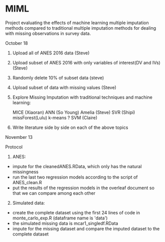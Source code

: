 # MIML

Project evaluating the effects of machine learning multiple imputation methods compared to traditional multiple imputation methods for dealing with missing observations in survey data.

October 18
1) Upload all of ANES 2016 data (Steve)
2) Upload subset of ANES 2016 with only variables of interest(DV and IVs) (Steve)
3) Randomly delete 10% of subset data (steve)
4) Upload subset of data with missing values (Steve)
5) Explore Missing Imputation with traditional techniques and machine learning:

    MICE (Xiaoran)
    ANN (So Young)
    Amelia (Steve)
    SVR (Shipi)
    missForest(Lulu)
    k-means ?
    SVM (Claire)

6) Write literature side by side on each of the above topics  
    
November 13

Protocol

1) ANES:
* impute for the cleanedANES.RData, which only has the natural missingness
* run the last two regression models according to the script of ANES_clean.R
* put the results of the regression models in the overleaf document so that we can compare among each other

2) Simulated data:
* create the complete dataset using the first 24 lines of code in monte_carlo_exp.R (dataframe name is 'data')
* the simulated missing data is mcar1_singledf.RData
* impute for the missing dataset and compare the imputed dataset to the complete dataset
